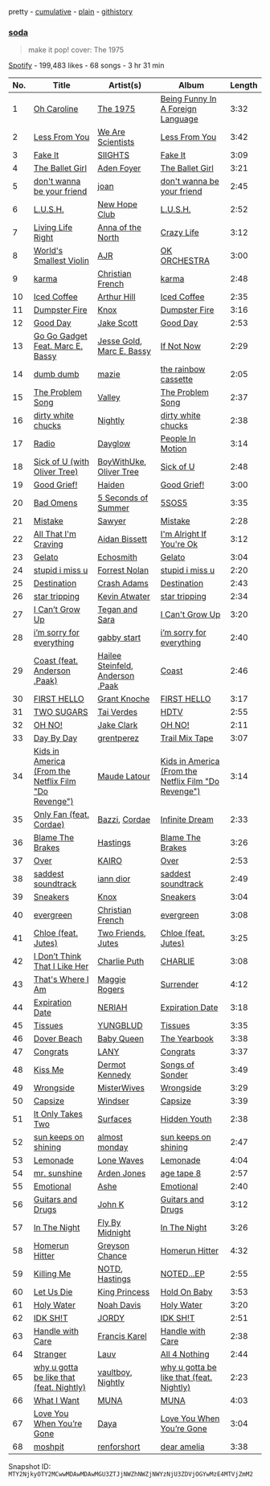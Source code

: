 pretty - [cumulative](/playlists/cumulative/37i9dQZF1DXaK0O81Xtkis.md) - [plain](/playlists/plain/37i9dQZF1DXaK0O81Xtkis) - [githistory](https://github.githistory.xyz/mackorone/spotify-playlist-archive/blob/main/playlists/plain/37i9dQZF1DXaK0O81Xtkis)

### [soda](https://open.spotify.com/playlist/37i9dQZF1DXaK0O81Xtkis)

> make it pop! cover: The 1975

[Spotify](https://open.spotify.com/user/spotify) - 199,483 likes - 68 songs - 3 hr 31 min

| No. | Title | Artist(s) | Album | Length |
|---|---|---|---|---|
| 1 | [Oh Caroline](https://open.spotify.com/track/14dJexYlvd3t3XAtD1pYW1) | [The 1975](https://open.spotify.com/artist/3mIj9lX2MWuHmhNCA7LSCW) | [Being Funny In A Foreign Language](https://open.spotify.com/album/6dVCpQ7oGJD1oYs2fv1t5M) | 3:32 |
| 2 | [Less From You](https://open.spotify.com/track/56kvCYeCBppVYIGxmG6kB1) | [We Are Scientists](https://open.spotify.com/artist/35YNL4wwv11ZkmeWWL51y7) | [Less From You](https://open.spotify.com/album/7plv2gnX70AG4jFTvkibcW) | 3:42 |
| 3 | [Fake It](https://open.spotify.com/track/3pKCMnO0A36oKIEIbknixC) | [SIIGHTS](https://open.spotify.com/artist/59wzcVw9vvQvKIEHddgF7n) | [Fake It](https://open.spotify.com/album/2nk5HLphr2POdEPUwpwSVy) | 3:09 |
| 4 | [The Ballet Girl](https://open.spotify.com/track/1yVBxI8TaIL86Rrmah83fd) | [Aden Foyer](https://open.spotify.com/artist/54NKhABnyGAvbek0n63TAu) | [The Ballet Girl](https://open.spotify.com/album/3YMpocogsCi7WkfwvcVL4I) | 3:21 |
| 5 | [don't wanna be your friend](https://open.spotify.com/track/2sMH4QWOM6pho9EY2RTPoO) | [joan](https://open.spotify.com/artist/3HXLY1sNXIxHfulrjPiRf5) | [don't wanna be your friend](https://open.spotify.com/album/1mkkEUHXdKdejjCLXDzdzr) | 2:45 |
| 6 | [L.U.S.H.](https://open.spotify.com/track/58LjmBGKL3m3rzD6cUAMeq) | [New Hope Club](https://open.spotify.com/artist/2WuKU0SYZOQyY3MmE4vtez) | [L.U.S.H.](https://open.spotify.com/album/6Kubz9wO4yxQbNAuG0Cc6E) | 2:52 |
| 7 | [Living Life Right](https://open.spotify.com/track/76rPAsb8KANsYYyAw8Vnyq) | [Anna of the North](https://open.spotify.com/artist/1mSJCvDX0W7Dn7S9C6vmvI) | [Crazy Life](https://open.spotify.com/album/73j3szStTnau2muNhow0Vz) | 3:12 |
| 8 | [World's Smallest Violin](https://open.spotify.com/track/3jHBgKdLCf46aP3HRI0WYv) | [AJR](https://open.spotify.com/artist/6s22t5Y3prQHyaHWUN1R1C) | [OK ORCHESTRA](https://open.spotify.com/album/1y2AzG31F4CuCKQ1rpIzaI) | 3:00 |
| 9 | [karma](https://open.spotify.com/track/5SCBS0esfqeL54ZCw6Revb) | [Christian French](https://open.spotify.com/artist/7naAJDAh7AZnf18YYfQruM) | [karma](https://open.spotify.com/album/5tuUCB6Pgaf8BbS7rPquSJ) | 2:48 |
| 10 | [Iced Coffee](https://open.spotify.com/track/0zH2HR19fqhvxCBzBPi6H2) | [Arthur Hill](https://open.spotify.com/artist/6Fe2C2iHDbs3yoKRvtVtdg) | [Iced Coffee](https://open.spotify.com/album/4eWF5c0nAas9soMtcpP3sj) | 2:35 |
| 11 | [Dumpster Fire](https://open.spotify.com/track/3x0TCFsVKE5utRnqYiG0c2) | [Knox](https://open.spotify.com/artist/61S5H9Lxn1PDUvu1TV0kCX) | [Dumpster Fire](https://open.spotify.com/album/556wDyg1w9UwoivJ3bg3TI) | 3:16 |
| 12 | [Good Day](https://open.spotify.com/track/0FEXQUgIG0X2rhdT3nuQ3M) | [Jake Scott](https://open.spotify.com/artist/0DxPHf2flBAcV2SnZPg3SV) | [Good Day](https://open.spotify.com/album/1HSgWrfiiWkMNUr8abCu1c) | 2:53 |
| 13 | [Go Go Gadget Feat\. Marc E\. Bassy](https://open.spotify.com/track/5MJn7PREQVxQV0zzDEAUw3) | [Jesse Gold](https://open.spotify.com/artist/0ScLk4lNexNrtkDmGQicRx), [Marc E\. Bassy](https://open.spotify.com/artist/3tQx1LPXbsYjE9VwN1Peaa) | [If Not Now](https://open.spotify.com/album/3bnUQXYTmyk3b3JerLWmza) | 2:29 |
| 14 | [dumb dumb](https://open.spotify.com/track/4qbEaaJ29p32GI8EWQmm6R) | [mazie](https://open.spotify.com/artist/4adSXA1GDOxNG7Zw89YHyz) | [the rainbow cassette](https://open.spotify.com/album/7uzmNefPoRgc5Pi9DS00CC) | 2:05 |
| 15 | [The Problem Song](https://open.spotify.com/track/7flrjP7Dag40j2Fw8TX4iC) | [Valley](https://open.spotify.com/artist/7blXVKBSxdFZsIqlhdViKc) | [The Problem Song](https://open.spotify.com/album/4EVTxuDyTxsS7w9W5AC0kX) | 2:37 |
| 16 | [dirty white chucks](https://open.spotify.com/track/1OPfgyxxTSpIBuIUORr6x9) | [Nightly](https://open.spotify.com/artist/3qDMrpZHtZEtVl5i1l7hP3) | [dirty white chucks](https://open.spotify.com/album/6CUvOeg6Sn0Lnhh6yiYwHN) | 2:38 |
| 17 | [Radio](https://open.spotify.com/track/53KTjvFbNcybDOxhdDRoio) | [Dayglow](https://open.spotify.com/artist/6eJa3zG1QZLRB3xgRuyxbm) | [People In Motion](https://open.spotify.com/album/1ZhWoKlwX8xztzoLcFGiIs) | 3:14 |
| 18 | [Sick of U \(with Oliver Tree\)](https://open.spotify.com/track/5IXdkgrT4lb9sKIb8tbOQ3) | [BoyWithUke](https://open.spotify.com/artist/1Cd373x8qzC7SNUg5IToqp), [Oliver Tree](https://open.spotify.com/artist/6TLwD7HPWuiOzvXEa3oCNe) | [Sick of U](https://open.spotify.com/album/2DA4VGpM7OkPIAiyviDPCl) | 2:48 |
| 19 | [Good Grief!](https://open.spotify.com/track/2NM1xnjA3rV2vVlbRobkIH) | [Haiden](https://open.spotify.com/artist/79xvSUqngetd6CbJ1bgb4p) | [Good Grief!](https://open.spotify.com/album/014sDuoL5qu3jviq8vBi63) | 3:00 |
| 20 | [Bad Omens](https://open.spotify.com/track/2ovVwEXwcRYuIfnfJedGnQ) | [5 Seconds of Summer](https://open.spotify.com/artist/5Rl15oVamLq7FbSb0NNBNy) | [5SOS5](https://open.spotify.com/album/26uA5pGrTovBLxikRsMQJ4) | 3:35 |
| 21 | [Mistake](https://open.spotify.com/track/3cKEPwsUlavywIrz3yjfw4) | [Sawyer](https://open.spotify.com/artist/0kWDZRay8upBU5u89Kmc7F) | [Mistake](https://open.spotify.com/album/0C9TJmoKVNAcdnQxr6BmHh) | 2:28 |
| 22 | [All That I'm Craving](https://open.spotify.com/track/2O2xeI5k7i1aGJTkQOyNpG) | [Aidan Bissett](https://open.spotify.com/artist/4XQI4hyuy5xun1ou3SM8Oe) | [I'm Alright If You're Ok](https://open.spotify.com/album/7wfUtM6zAEcjj7dVYWjfGD) | 3:12 |
| 23 | [Gelato](https://open.spotify.com/track/1FOVnwpspev8ASJOylLPP7) | [Echosmith](https://open.spotify.com/artist/1PbBg2aYjWLKRk84zJK15x) | [Gelato](https://open.spotify.com/album/2JFOcEr9K5Wm4IJ3A8JNQp) | 3:04 |
| 24 | [stupid i miss u](https://open.spotify.com/track/6rhdKbAlGnmRVfdGnvIyb8) | [Forrest Nolan](https://open.spotify.com/artist/3M8UUCqb0mIEn5S2lO13yv) | [stupid i miss u](https://open.spotify.com/album/0DGQGsxX73rGXQtpq52PuA) | 2:20 |
| 25 | [Destination](https://open.spotify.com/track/7C7bJ7Y8ifewQHwWJn0cHj) | [Crash Adams](https://open.spotify.com/artist/6d8NscVVbeMVINZwJDOoN5) | [Destination](https://open.spotify.com/album/3HNG2SeXfTjlK6uB714dns) | 2:43 |
| 26 | [star tripping](https://open.spotify.com/track/1ozWhltP7jnU01qOMWYBXH) | [Kevin Atwater](https://open.spotify.com/artist/6ZBM319vNIirp7FOvvLVD6) | [star tripping](https://open.spotify.com/album/4hohZtRQRa3Iz76pJPwJwR) | 2:34 |
| 27 | [I Can’t Grow Up](https://open.spotify.com/track/5b2teiHzEXQQJJfa0btYpF) | [Tegan and Sara](https://open.spotify.com/artist/5e1BZulIiYWPRm8yogwUYH) | [I Can't Grow Up](https://open.spotify.com/album/0yQuEAGDMu7hJKLWfX11Vm) | 3:20 |
| 28 | [i’m sorry for everything](https://open.spotify.com/track/2oQcWuQ41tSHKPo2UN83qe) | [gabby start](https://open.spotify.com/artist/33L1klom7IXmoAP8fjrGm9) | [i’m sorry for everything](https://open.spotify.com/album/779EcXlno6YlpYStO2Sz2m) | 2:40 |
| 29 | [Coast \(feat\. Anderson .Paak\)](https://open.spotify.com/track/1l4iQsOZ5sOXZPMQLvouaB) | [Hailee Steinfeld](https://open.spotify.com/artist/5p7f24Rk5HkUZsaS3BLG5F), [Anderson .Paak](https://open.spotify.com/artist/3jK9MiCrA42lLAdMGUZpwa) | [Coast](https://open.spotify.com/album/0152qvGv0mmX2vU36Rocng) | 2:46 |
| 30 | [FIRST HELLO](https://open.spotify.com/track/2ONSelZb6rxDw98aIzTLHt) | [Grant Knoche](https://open.spotify.com/artist/4uLexEsM3MDb1sermSib4J) | [FIRST HELLO](https://open.spotify.com/album/6g7aDEkCteSnfHx2ZSOZYU) | 3:17 |
| 31 | [TWO SUGARS](https://open.spotify.com/track/5rZrM1ppBHmHogxLcw8wtH) | [Tai Verdes](https://open.spotify.com/artist/2kCO8LXN1usaOPL3iEE28I) | [HDTV](https://open.spotify.com/album/6TIzz9Z4n03E5USTDzBweS) | 2:55 |
| 32 | [OH NO!](https://open.spotify.com/track/5NDjk4GOodIGmrQxSjExEr) | [Jake Clark](https://open.spotify.com/artist/5fPvc8tIZfLbEm3GsbFHgd) | [OH NO!](https://open.spotify.com/album/0oKwWq3FGBprGxwSKxwOvV) | 2:11 |
| 33 | [Day By Day](https://open.spotify.com/track/79oft65PDY4LL7MoLQ6Nxp) | [grentperez](https://open.spotify.com/artist/73BLwSX6gsNeVzS7DgI4xe) | [Trail Mix Tape](https://open.spotify.com/album/7o1kPZMhYTeD78xeKZ6hm6) | 3:07 |
| 34 | [Kids in America \(From the Netflix Film "Do Revenge"\)](https://open.spotify.com/track/1JN2dN2AVW0EfJMhXniTLi) | [Maude Latour](https://open.spotify.com/artist/3MNLhvqJkWsO6tcjY9ps62) | [Kids in America \(From the Netflix Film "Do Revenge"\)](https://open.spotify.com/album/1EBYX0KRDEmZLFjoSQabzT) | 3:14 |
| 35 | [Only Fan \(feat\. Cordae\)](https://open.spotify.com/track/6514uhzGpeyocCHv5kBih4) | [Bazzi](https://open.spotify.com/artist/4GvEc3ANtPPjt1ZJllr5Zl), [Cordae](https://open.spotify.com/artist/0huGjMyP507tBCARyzSkrv) | [Infinite Dream](https://open.spotify.com/album/7CY2Iv5eX7eGAOdRNHfIBr) | 2:33 |
| 36 | [Blame The Brakes](https://open.spotify.com/track/4ZoPMviImcYNDNz6NEuDHm) | [Hastings](https://open.spotify.com/artist/0cMrisD7Y14WMODerxofNO) | [Blame The Brakes](https://open.spotify.com/album/0jGU8t3SZvyiNgu02pInoo) | 3:26 |
| 37 | [Over](https://open.spotify.com/track/6kI1yeiuf4DbAhrRb4Hq4v) | [KAIRO](https://open.spotify.com/artist/74fcIBekHLf4hucCT3My0v) | [Over](https://open.spotify.com/album/5JqFpeJ12d0fGEfUHGIuXM) | 2:53 |
| 38 | [saddest soundtrack](https://open.spotify.com/track/1HMwQR2U8VBEow0JzOAmA4) | [iann dior](https://open.spotify.com/artist/6ASri4ePR7RlsvIQgWPJpS) | [saddest soundtrack](https://open.spotify.com/album/6Myer4x6rVXRo1Pjead4b7) | 2:49 |
| 39 | [Sneakers](https://open.spotify.com/track/3eLfICfDzCQrP8pOajVGiJ) | [Knox](https://open.spotify.com/artist/61S5H9Lxn1PDUvu1TV0kCX) | [Sneakers](https://open.spotify.com/album/203lgkbyUvtaZAExgXr3Ge) | 3:04 |
| 40 | [evergreen](https://open.spotify.com/track/4XxUka4jIa0girDclOY4iA) | [Christian French](https://open.spotify.com/artist/7naAJDAh7AZnf18YYfQruM) | [evergreen](https://open.spotify.com/album/56dV2v5Rd5QVg3A2JPkVnM) | 3:08 |
| 41 | [Chloe \(feat\. Jutes\)](https://open.spotify.com/track/0XtBf7rln64ml07ElJcd2d) | [Two Friends](https://open.spotify.com/artist/44Ewva5aHOX00EwaX2D2mh), [Jutes](https://open.spotify.com/artist/53fzjsJnjEKkA6TdncuIM4) | [Chloe \(feat\. Jutes\)](https://open.spotify.com/album/6Hy3g8ulHSwRNj4TpgAATi) | 3:25 |
| 42 | [I Don’t Think That I Like Her](https://open.spotify.com/track/3iLBFgaQJ94iarMgzrTuWb) | [Charlie Puth](https://open.spotify.com/artist/6VuMaDnrHyPL1p4EHjYLi7) | [CHARLIE](https://open.spotify.com/album/5Jk4Eg7pxYhDrWJCVVzmMt) | 3:08 |
| 43 | [That's Where I Am](https://open.spotify.com/track/49EXOlUTFBGdI098L6SXDh) | [Maggie Rogers](https://open.spotify.com/artist/4NZvixzsSefsNiIqXn0NDe) | [Surrender](https://open.spotify.com/album/2VeOtQQAJxR8VyvmoXqIbI) | 4:12 |
| 44 | [Expiration Date](https://open.spotify.com/track/4gSeTIoKhkvGoebMtohlNC) | [NERIAH](https://open.spotify.com/artist/1dUrqVHcv2FCXxlIqzIbiG) | [Expiration Date](https://open.spotify.com/album/0qQxB4grsHTtUYCYlpUCFp) | 3:18 |
| 45 | [Tissues](https://open.spotify.com/track/0jRY4XO556pn1zHZAoY3ph) | [YUNGBLUD](https://open.spotify.com/artist/6Ad91Jof8Niiw0lGLLi3NW) | [Tissues](https://open.spotify.com/album/1LIAp7pyElYRzvlP0mXSew) | 3:35 |
| 46 | [Dover Beach](https://open.spotify.com/track/5BCYtpbTyUQSMRwDVPb5wk) | [Baby Queen](https://open.spotify.com/artist/4VqlewwKZJoIcA88PYHUDd) | [The Yearbook](https://open.spotify.com/album/5AxHpSJXhis5BFb1AA24pe) | 3:38 |
| 47 | [Congrats](https://open.spotify.com/track/3pJMOvec8R8OKzEmB9PRJD) | [LANY](https://open.spotify.com/artist/49tQo2QULno7gxHutgccqF) | [Congrats](https://open.spotify.com/album/0URAkeg7psYrEr9Qj0KTIL) | 3:37 |
| 48 | [Kiss Me](https://open.spotify.com/track/2hFDO1f9t96wZZdQnn5ejI) | [Dermot Kennedy](https://open.spotify.com/artist/5KNNVgR6LBIABRIomyCwKJ) | [Songs of Sonder](https://open.spotify.com/album/5KYqiTq9ChwEVhd26dcFM8) | 3:49 |
| 49 | [Wrongside](https://open.spotify.com/track/5rpwJ4cUvE133ExIlX0xTl) | [MisterWives](https://open.spotify.com/artist/5ivCbtrcD5N4rD337xIb2z) | [Wrongside](https://open.spotify.com/album/7L71cZKvX9a8zv0LnN3Q1T) | 3:29 |
| 50 | [Capsize](https://open.spotify.com/track/7D27fovf8GDa5ZnJ5hyCqm) | [Windser](https://open.spotify.com/artist/0G9ibJ5qs4Zl6iupdrVAG1) | [Capsize](https://open.spotify.com/album/1iwBYzoshPBAXdBKD6DPS1) | 3:39 |
| 51 | [It Only Takes Two](https://open.spotify.com/track/7L92GcnLG3bAi7veJRXIe7) | [Surfaces](https://open.spotify.com/artist/4ETSs924pXMzjIeD6E9b4u) | [Hidden Youth](https://open.spotify.com/album/05ABj8AloK0QlVarxcu4XJ) | 2:38 |
| 52 | [sun keeps on shining](https://open.spotify.com/track/5OAEQKfQzIB3X4K7TtviZf) | [almost monday](https://open.spotify.com/artist/42FzVuyJH8YbkhzWSR2n8E) | [sun keeps on shining](https://open.spotify.com/album/4LBGeeTC8GUcMSTM8Aesm8) | 2:47 |
| 53 | [Lemonade](https://open.spotify.com/track/5gK0bv6DMbmfne9ktJ4ZJL) | [Lone Waves](https://open.spotify.com/artist/45EpHuWKvRCZZSVininBeS) | [Lemonade](https://open.spotify.com/album/3YFYT5aq1rYO05EdZ4Q7Fd) | 4:04 |
| 54 | [mr\. sunshine](https://open.spotify.com/track/6x984mI891z1E2sVwYumUx) | [Arden Jones](https://open.spotify.com/artist/3mMogqf2JyBUQZxFZlC79w) | [age tape 8](https://open.spotify.com/album/5cYaUdDHrHhOIsTlHU9Tbk) | 2:57 |
| 55 | [Emotional](https://open.spotify.com/track/6qMdBZ59YiTL98msUygduk) | [Ashe](https://open.spotify.com/artist/6P5NO5hzJbuOqSdyPB7SJM) | [Emotional](https://open.spotify.com/album/7yFfv2yxerMvKBw3BMytyA) | 2:40 |
| 56 | [Guitars and Drugs](https://open.spotify.com/track/2SAFL0N9Ob8YsHqcINxAlD) | [John K](https://open.spotify.com/artist/73eAAfRkS2Vi4hx68oTJJE) | [Guitars and Drugs](https://open.spotify.com/album/1HTGmS5myekLKaz6nxls7V) | 3:12 |
| 57 | [In The Night](https://open.spotify.com/track/30Lcy59RiXJKMVVkwhfdle) | [Fly By Midnight](https://open.spotify.com/artist/4rQTEdG6hDVOlDUFKs9EjZ) | [In The Night](https://open.spotify.com/album/2tG3UA2b0uZhVge9N7bR0Z) | 3:26 |
| 58 | [Homerun Hitter](https://open.spotify.com/track/5tHalhXKz1l1rCJAMzx0PG) | [Greyson Chance](https://open.spotify.com/artist/0Qnx1MPnHYt3jJCYrRFVwX) | [Homerun Hitter](https://open.spotify.com/album/7KRLrC9FUfJDXC7p2E4q11) | 4:32 |
| 59 | [Killing Me](https://open.spotify.com/track/7nvwVMGojdHqrSRCaxMFv9) | [NOTD](https://open.spotify.com/artist/5jAMCwdNHWr7JThxtMuEyy), [Hastings](https://open.spotify.com/artist/0cMrisD7Y14WMODerxofNO) | [NOTED...EP](https://open.spotify.com/album/6AMjHESQyOiW52JfQC8PEm) | 2:55 |
| 60 | [Let Us Die](https://open.spotify.com/track/5uDo40mspcWNHDCLlKTLoJ) | [King Princess](https://open.spotify.com/artist/6beUvFUlKliUYJdLOXNj9C) | [Hold On Baby](https://open.spotify.com/album/3Q998ztjKK3ybjToj0QL9c) | 3:53 |
| 61 | [Holy Water](https://open.spotify.com/track/2FcbwSTgbQeweZv0bA9hI7) | [Noah Davis](https://open.spotify.com/artist/7lVbD38aVBVACNzgta9awX) | [Holy Water](https://open.spotify.com/album/0IzNmO6dTVd1jebYlk6t41) | 3:20 |
| 62 | [IDK SH!T](https://open.spotify.com/track/0S3xP5jVO84UzVeWpwXMK8) | [JORDY](https://open.spotify.com/artist/0p9SPN0Vhv6aDRZCz4W13E) | [IDK SH!T](https://open.spotify.com/album/2gfnBbxQ9zW5VH0wBt2uzF) | 2:51 |
| 63 | [Handle with Care](https://open.spotify.com/track/6jzhyJiZn9bYHfzoHOzQKS) | [Francis Karel](https://open.spotify.com/artist/2ICBdsgeKJwqgRZv2yU5s6) | [Handle with Care](https://open.spotify.com/album/05hWw0s7A5YHErAUE3OMXu) | 2:38 |
| 64 | [Stranger](https://open.spotify.com/track/3aUD2nXnCYiGd9V1UhfyRz) | [Lauv](https://open.spotify.com/artist/5JZ7CnR6gTvEMKX4g70Amv) | [All 4 Nothing](https://open.spotify.com/album/3edu0vIRVJ6vcK3yagi6oS) | 2:44 |
| 65 | [why u gotta be like that \(feat\. Nightly\)](https://open.spotify.com/track/7CRThl2cGDh1o9p3ivaLbG) | [vaultboy](https://open.spotify.com/artist/0K87f3owemzI8NUCoEIXOB), [Nightly](https://open.spotify.com/artist/3qDMrpZHtZEtVl5i1l7hP3) | [why u gotta be like that \(feat\. Nightly\)](https://open.spotify.com/album/18I1ughAhwfDLtaU9eX3uW) | 2:23 |
| 66 | [What I Want](https://open.spotify.com/track/7uvxkcv7FWVh4wE91I8Bi2) | [MUNA](https://open.spotify.com/artist/6xdRb2GypJ7DqnWAI2mHGn) | [MUNA](https://open.spotify.com/album/4ndTvTrNwgUfRw4g1R2B4l) | 4:03 |
| 67 | [Love You When You’re Gone](https://open.spotify.com/track/4a5a4NpPcsp8lKLjsGqks2) | [Daya](https://open.spotify.com/artist/6Dd3NScHWwnW6obMFbl1BH) | [Love You When You’re Gone](https://open.spotify.com/album/79tNM6qA2pbRsx7fXfXAG2) | 3:04 |
| 68 | [moshpit](https://open.spotify.com/track/5LIwaCUAPW3ugjQ5ls3Fxs) | [renforshort](https://open.spotify.com/artist/3GYvf7puxwkr51EYoD9E7D) | [dear amelia](https://open.spotify.com/album/2BFeOSMMljkZs37e4uYLtG) | 3:38 |

Snapshot ID: `MTY2NjkyOTY2MCwwMDAwMDAwMGU3ZTJjNWZhNWZjNWYzNjU3ZDVjOGYwMzE4MTVjZmM2`
